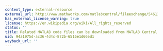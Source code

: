 ```yaml
---
content_type: external-resource
external_url: http://www.mathworks.com/matlabcentral/fileexchange/54611
has_external_license_warning: true
license: https://en.wikipedia.org/wiki/All_rights_reserved
status: ''
title: Related MATLAB code files can be downloaded from MATLAB Central
uid: 94a1975d-ac36-4d4c-872b-6516e1d66ed1
wayback_url: ''
---
```

